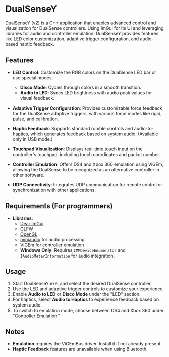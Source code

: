 # DualSenseY

DualSenseY (v2) is a C++ application that enables advanced control and visualization for DualSense controllers. Using ImGui for its UI and leveraging libraries for audio and controller emulation, DualSenseY provides features like LED color customization, adaptive trigger configuration, and audio-based haptic feedback.

## Features

- **LED Control**: Customize the RGB colors on the DualSense LED bar or use special modes:
  - **Disco Mode**: Cycles through colors in a smooth transition.
  - **Audio to LED**: Syncs LED brightness with audio peak values for visual feedback.
  
- **Adaptive Trigger Configuration**: Provides customizable force feedback for the DualSense adaptive triggers, with various force modes like rigid, pulse, and calibration.

- **Haptic Feedback**: Supports standard rumble controls and audio-to-haptics, which generates feedback based on system audio. (Available only in USB mode.)

- **Touchpad Visualization**: Displays real-time touch input on the controller's touchpad, including touch coordinates and packet number.

- **Controller Emulation**: Offers DS4 and Xbox 360 emulation using ViGEm, allowing the DualSense to be recognized as an alternative controller in other software.

- **UDP Connectivity**: Integrates UDP communication for remote control or synchronization with other applications.

## Requirements (For programmers)

- **Libraries**:
  - [Dear ImGui](https://github.com/ocornut/imgui)
  - [GLFW](https://www.glfw.org/)
  - [OpenGL](https://www.opengl.org/)
  - [miniaudio](https://github.com/mackron/miniaudio) for audio processing
  - [ViGEm](https://github.com/nefarius/ViGEmClient) for controller emulation
  - **Windows Only**: Requires `IMMDeviceEnumerator` and `IAudioMeterInformation` for audio integration.

## Usage

1. Start DualSenseY.exe, and select the desired DualSense controller.
2. Use the LED and adaptive trigger controls to customize your experience.
3. Enable **Audio to LED** or **Disco Mode** under the "LED" section.
4. For haptics, select **Audio to Haptics** to experience feedback based on system audio.
5. To switch to emulation mode, choose between DS4 and Xbox 360 under "Controller Emulation."

## Notes

- **Emulation** requires the ViGEmBus driver. Install it if not already present.
- **Haptic Feedback** features are unavailable when using Bluetooth.
